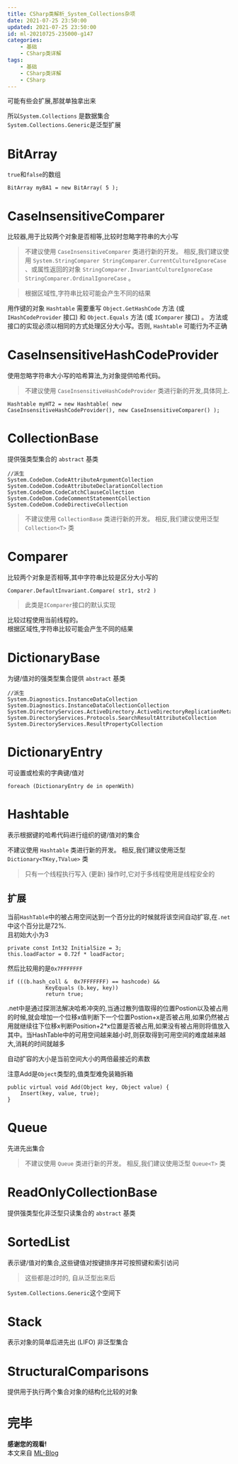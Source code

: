 ```yaml
---
title: CSharp类解析_System_Collections杂项
date: 2021-07-25 23:50:00
updated: 2021-07-25 23:50:00
id: ml-20210725-235000-g147
categories:
	- 基础
	- CSharp类详解
tags: 
	- 基础
	- CSharp类详解
	- CSharp
---
```


可能有些会扩展,那就单独拿出来

所以`System.Collections` 是数据集合  
`System.Collections.Generic`是泛型扩展   



<!--more-->

# BitArray

`true`和`false`的数组

```CSharp
BitArray myBA1 = new BitArray( 5 );
```

# CaseInsensitiveComparer

比较器,用于比较两个对象是否相等,比较时忽略字符串的大小写

> 不建议使用 `CaseInsensitiveComparer` 类进行新的开发。 相反,我们建议使用 `System.StringComparer StringComparer.CurrentCultureIgnoreCase` 、或属性返回的对象 `StringComparer.InvariantCultureIgnoreCase StringComparer.OrdinalIgnoreCase` 。

> 根据区域性,字符串比较可能会产生不同的结果

用作键的对象 `Hashtable` 需要重写 `Object.GetHashCode` 方法 (或 `IHashCodeProvider` 接口) 和 `Object.Equals` 方法 (或 `IComparer` 接口) 。 方法或接口的实现必须以相同的方式处理区分大小写。否则, `Hashtable` 可能行为不正确

# CaseInsensitiveHashCodeProvider

使用忽略字符串大小写的哈希算法,为对象提供哈希代码。

> 不建议使用 `CaseInsensitiveHashCodeProvider` 类进行新的开发,具体同上.

```CSharp
Hashtable myHT2 = new Hashtable( new CaseInsensitiveHashCodeProvider(), new CaseInsensitiveComparer() );
```

# CollectionBase

提供强类型集合的 `abstract` 基类

```CSharp
//派生
System.CodeDom.CodeAttributeArgumentCollection
System.CodeDom.CodeAttributeDeclarationCollection
System.CodeDom.CodeCatchClauseCollection
System.CodeDom.CodeCommentStatementCollection
System.CodeDom.CodeDirectiveCollection
```

> 不建议使用 `CollectionBase` 类进行新的开发。 相反,我们建议使用泛型 `Collection<T>` 类

# Comparer 

比较两个对象是否相等,其中字符串比较是区分大小写的

```CSharp
Comparer.DefaultInvariant.Compare( str1, str2 )
```

> 此类是`IComparer`接口的默认实现  

比较过程使用当前线程的。    
根据区域性,字符串比较可能会产生不同的结果

# DictionaryBase 

为键/值对的强类型集合提供 `abstract` 基类

```CSharp
//派生
System.Diagnostics.InstanceDataCollection
System.Diagnostics.InstanceDataCollectionCollection
System.DirectoryServices.ActiveDirectory.ActiveDirectoryReplicationMetadata
System.DirectoryServices.Protocols.SearchResultAttributeCollection
System.DirectoryServices.ResultPropertyCollection
```

# DictionaryEntry 

可设置或检索的字典键/值对

```CSharp
foreach (DictionaryEntry de in openWith)
```

# Hashtable 

表示根据键的哈希代码进行组织的键/值对的集合

不建议使用 `Hashtable` 类进行新的开发。 相反,我们建议使用泛型 `Dictionary<TKey,TValue>` 类

> 只有一个线程执行写入 (更新) 操作时,它对于多线程使用是线程安全的

## 扩展

当前`HashTable`中的被占用空间达到一个百分比的时候就将该空间自动扩容,在`.net`中这个百分比是72%.  
且初始大小为3

```CSharp
private const Int32 InitialSize = 3;
this.loadFactor = 0.72f * loadFactor;
```

然后比较用的是`0x7FFFFFFF`

```CSharp
if (((b.hash_coll &  0x7FFFFFFF) == hashcode) && 
			KeyEquals (b.key, key))
			return true;
```

.net中是通过探测法解决哈希冲突的,当通过散列值取得的位置Postion以及被占用的时候,就会增加一个位移x值判断下一个位置Postion+x是否被占用,如果仍然被占用就继续往下位移x判断Position+2*x位置是否被占用,如果没有被占用则将值放入其中。当HashTable中的可用空间越来越小时,则获取得到可用空间的难度越来越大,消耗的时间就越多

自动扩容的大小是当前空间大小的两倍最接近的素数

注意Add是`Object`类型的,值类型难免装箱拆箱

```CSharp
public virtual void Add(Object key, Object value) {
	Insert(key, value, true);
}
```

# Queue 

先进先出集合

> 不建议使用 `Queue` 类进行新的开发。 相反,我们建议使用泛型 `Queue<T>` 类

# ReadOnlyCollectionBase 

提供强类型化非泛型只读集合的 `abstract` 基类

# SortedList 

表示键/值对的集合,这些键值对按键排序并可按照键和索引访问

> 这些都是过时的, 自从泛型出来后

`System.Collections.Generic`这个空间下

# Stack

表示对象的简单后进先出 (LIFO) 非泛型集合

# StructuralComparisons 

提供用于执行两个集合对象的结构化比较的对象

# 完毕

**感谢您的观看!**  
本文来自 [ML-Blog][ML-Blog_Link]

<!-- 图片 -->

<!-- 链接 -->

<!-- 水印 -->
[ML-Blog_Link]:https://userminghaoli.github.io/ "我的博客"
